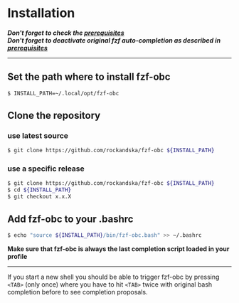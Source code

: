 # Installation 

***Don't forget to check the [prerequisites](prerequisites.md)***  
***Don't forget to deactivate original fzf auto-completion as described in
[prerequisites](prerequisites.md)***

---

## Set the path where to install fzf-obc
```bash
$ INSTALL_PATH=~/.local/opt/fzf-obc
```

## Clone the repository

### use latest source

```bash
$ git clone https://github.com/rockandska/fzf-obc ${INSTALL_PATH}
```

### use a specific release

```bash
$ git clone https://github.com/rockandska/fzf-obc ${INSTALL_PATH}
$ cd ${INSTALL_PATH}
$ git checkout x.x.X
```

## Add fzf-obc to your .bashrc
```bash
$ echo "source ${INSTALL_PATH}/bin/fzf-obc.bash" >> ~/.bashrc
```

**Make sure that fzf-obc is always the last completion script loaded in your
profile**

---

If you start a new shell you should be able to trigger fzf-obc by pressing `<TAB>` (only once) where you have to hit `<TAB>` twice with original bash completion before to see completion proposals.
